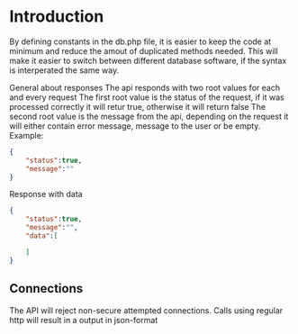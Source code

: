 # Introduction

By defining constants in the db.php file, it is easier to keep the code at minimum and reduce the amout of duplicated methods needed.
This will make it easier to switch between different database software, if the syntax is interperated the same way.

General about responses
The api responds with two root values for each and every request
The first root value is the status of the request, if it was processed correctly it will retur true, otherwise it will return false
The second root value is the message from the api, depending on the request it will either contain error message, message to the user or be empty.
Example:
```JSON
{
    "status":true,
    "message":""
}
```

Response with data
```JSON
{
    "status":true,
    "message":"",
    "data":[

    ]
}
```

## Connections

The API will reject non-secure attempted connections.
Calls using regular http will result in a output in json-format 